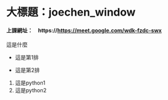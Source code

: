 # 大標題：joechen_window
<!-- ## 這是次標題：這是再興上課時建立的目錄
### 最多有六個類別的標題 -->
#### 上課網址：　https://https://meet.google.com/wdk-fzdc-swx

這是什麼
- 這是第1排
<!-- - 是ul>li -->
- 這是第2排

1. 這是python1
2. 這是python2

